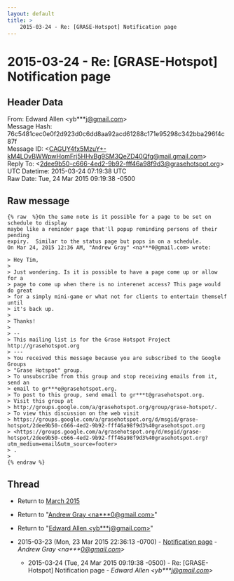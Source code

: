 ```yaml
---
layout: default
title: >
    2015-03-24 - Re: [GRASE-Hotspot] Notification page
---
```


# 2015-03-24 - Re: [GRASE-Hotspot] Notification page

## Header Data

From: Edward Allen \<yb***j@gmail.com\><br>
Message Hash: 76c5481cec0e0f2d923d0c6dd8aa92acd61288c171e95298c342bba296f4c87f<br>
Message ID: \<CAGUY4fx5MzuY+-kM4LOvBWWpwHomFrj5HHvBg9SM3QeZD40Qfg@mail.gmail.com\><br>
Reply To: \<2dee9b50-c666-4ed2-9b92-fff46a98f9d3@grasehotspot.org\><br>
UTC Datetime: 2015-03-24 07:19:38 UTC<br>
Raw Date: Tue, 24 Mar 2015 09:19:38 -0500<br>

## Raw message

```
{% raw  %}On the same note is it possible for a page to be set on schedule to display
maybe like a reminder page that'll popup reminding persons of their pending
expiry.  Similar to the status page but pops in on a schedule.
On Mar 24, 2015 12:36 AM, "Andrew Gray" <na***0@gmail.com> wrote:

> Hey Tim,
>
> Just wondering. Is it is possible to have a page come up or allow for a
> page to come up when there is no interenet access? This page would do great
> for a simply mini-game or what not for clients to entertain themself until
> it's back up.
>
> Thanks!
>
> --
> This mailing list is for the Grase Hotspot Project http://grasehotspot.org
> ---
> You received this message because you are subscribed to the Google Groups
> "Grase Hotspot" group.
> To unsubscribe from this group and stop receiving emails from it, send an
> email to gr***e@grasehotspot.org.
> To post to this group, send email to gr***t@grasehotspot.org.
> Visit this group at
> http://groups.google.com/a/grasehotspot.org/group/grase-hotspot/.
> To view this discussion on the web visit
> https://groups.google.com/a/grasehotspot.org/d/msgid/grase-hotspot/2dee9b50-c666-4ed2-9b92-fff46a98f9d3%40grasehotspot.org
> <https://groups.google.com/a/grasehotspot.org/d/msgid/grase-hotspot/2dee9b50-c666-4ed2-9b92-fff46a98f9d3%40grasehotspot.org?utm_medium=email&utm_source=footer>
> .
>
{% endraw %}
```

## Thread

+ Return to [March 2015](/archive/2015/03)

+ Return to "[Andrew Gray <na***0<span>@</span>gmail.com>](/authors/na___0_at_gmail_com)"
+ Return to "[Edward Allen <yb***j<span>@</span>gmail.com>](/authors/yb___j_at_gmail_com)"

+ 2015-03-23 (Mon, 23 Mar 2015 22:36:13 -0700) - [Notification page](/archive/2015/03/3ebf8885c8fa2a4feb99cf5df9343aa304b2bc6c8e6a17e66cd77e7ac11fbaea) - _Andrew Gray \<na***0@gmail.com\>_
  + 2015-03-24 (Tue, 24 Mar 2015 09:19:38 -0500) - Re: [GRASE-Hotspot] Notification page - _Edward Allen \<yb***j@gmail.com\>_

